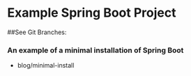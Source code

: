 # Example Spring Boot Project

##See Git Branches:

### An example of a minimal installation of Spring Boot
- blog/minimal-install
